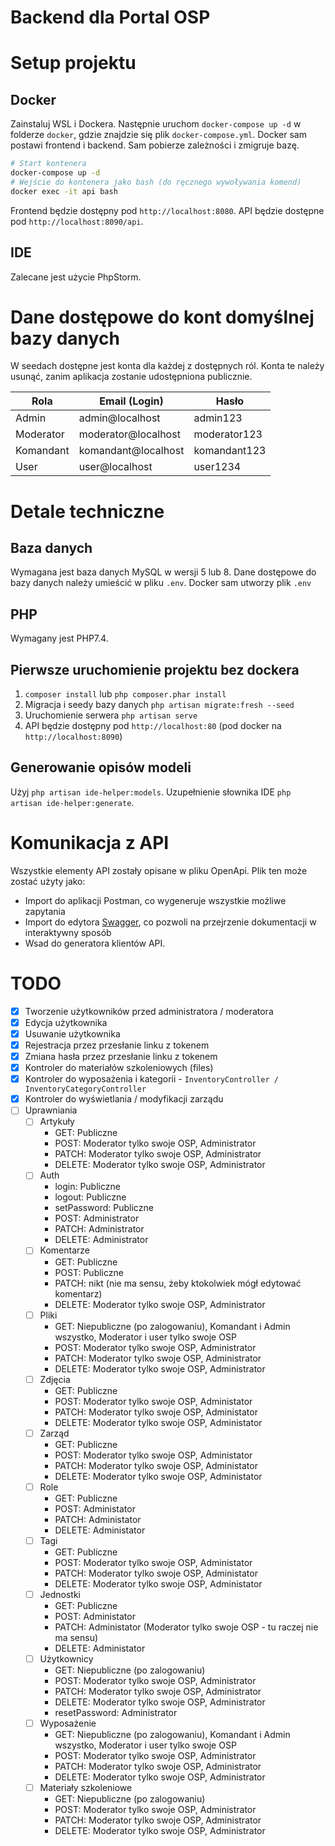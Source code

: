 # Backend dla Portal OSP

# Setup projektu

## Docker

Zainstaluj WSL i Dockera.
Następnie uruchom `docker-compose up -d` w folderze `docker`, gdzie znajdzie się plik `docker-compose.yml`.
Docker sam postawi frontend i backend. Sam pobierze zależności i zmigruje bazę.

```bash
# Start kontenera
docker-compose up -d
# Wejście do kontenera jako bash (do ręcznego wywoływania komend)
docker exec -it api bash
```

Frontend będzie dostępny pod `http://localhost:8080`.
API będzie dostępne pod `http://localhost:8090/api`.

## IDE

Zalecane jest użycie PhpStorm.

# Dane dostępowe do kont domyślnej bazy danych

W seedach dostępne jest konta dla każdej z dostępnych ról.
Konta te należy usunąć, zanim aplikacja zostanie udostępniona publicznie.

| Rola      | Email (Login)       | Hasło        |
|-----------|---------------------|--------------|
| Admin     | admin@localhost     | admin123     |
| Moderator | moderator@localhost | moderator123 |
| Komandant | komandant@localhost | komandant123 |
| User      | user@localhost      | user1234     |

# Detale techniczne

## Baza danych

Wymagana jest baza danych MySQL w wersji 5 lub 8.
Dane dostępowe do bazy danych należy umieścić w pliku `.env`.
Docker sam utworzy plik `.env`

## PHP

Wymagany jest PHP7.4.

## Pierwsze uruchomienie projektu bez dockera

1. `composer install` lub `php composer.phar install`
2. Migracja i seedy bazy danych `php artisan migrate:fresh --seed`
3. Uruchomienie serwera `php artisan serve`
4. API będzie dostępny pod `http://localhost:80` (pod docker na `http://localhost:8090`)

## Generowanie opisów modeli

Użyj `php artisan ide-helper:models`.
Uzupełnienie słownika IDE `php artisan ide-helper:generate`.

# Komunikacja z API

Wszystkie elementy API zostały opisane w pliku OpenApi. Plik ten może zostać użyty jako:

- Import do aplikacji Postman, co wygeneruje wszystkie możliwe zapytania
- Import do edytora [Swagger](https://editor.swagger.io/), co pozwoli na przejrzenie dokumentacji w interaktywny sposób
- Wsad do generatora klientów API.

# TODO

- [x] Tworzenie użytkowników przed administratora / moderatora
- [x] Edycja użytkownika
- [x] Usuwanie użytkownika
- [x] Rejestracja przez przesłanie linku z tokenem
- [x] Zmiana hasła przez przesłanie linku z tokenem
- [x] Kontroler do materiałów szkoleniowych (files)
- [x] Kontroler do wyposażenia i kategorii - `InventoryController / InventoryCategoryController`
- [x] Kontroler do wyświetlania / modyfikacji zarządu
- [ ] Uprawniania
    - [ ] Artykuły
        - GET: Publiczne
        - POST: Moderator tylko swoje OSP, Administrator
        - PATCH: Moderator tylko swoje OSP, Administrator
        - DELETE: Moderator tylko swoje OSP, Administrator
    - [ ] Auth
        - login: Publiczne
        - logout: Publiczne
        - setPassword: Publiczne
        - POST: Administrator
        - PATCH: Administrator
        - DELETE: Administrator
    - [ ] Komentarze
        - GET: Publiczne
        - POST: Publiczne
        - PATCH: nikt (nie ma sensu, żeby ktokolwiek mógł edytować komentarz)
        - DELETE: Moderator tylko swoje OSP, Administrator
    - [ ] Pliki
        - GET: Niepubliczne (po zalogowaniu), Komandant i Admin wszystko, Moderator i user tylko swoje OSP
        - POST: Moderator tylko swoje OSP, Administrator
        - PATCH: Moderator tylko swoje OSP, Administrator
        - DELETE: Moderator tylko swoje OSP, Administrator
    - [ ] Zdjęcia
        - GET: Publiczne
        - POST: Moderator tylko swoje OSP, Administator
        - PATCH: Moderator tylko swoje OSP, Administator
        - DELETE: Moderator tylko swoje OSP, Administator
    - [ ] Zarząd
        - GET: Publiczne
        - POST: Moderator tylko swoje OSP, Administator
        - PATCH: Moderator tylko swoje OSP, Administator
        - DELETE: Moderator tylko swoje OSP, Administator
    - [ ] Role
        - GET: Publiczne
        - POST: Administator
        - PATCH: Administator
        - DELETE: Administator
    - [ ] Tagi
        - GET: Publiczne
        - POST: Moderator tylko swoje OSP, Administator
        - PATCH: Moderator tylko swoje OSP, Administator
        - DELETE: Moderator tylko swoje OSP, Administator
    - [ ] Jednostki
        - GET: Publiczne
        - POST: Administator
        - PATCH: Administator (Moderator tylko swoje OSP - tu raczej nie ma sensu)
        - DELETE: Administator
    - [ ] Użytkownicy
        - GET: Niepubliczne (po zalogowaniu)
        - POST: Moderator tylko swoje OSP, Administrator
        - PATCH: Moderator tylko swoje OSP, Administrator
        - DELETE: Moderator tylko swoje OSP, Administrator
        - resetPassword: Administrator
    - [ ] Wyposażenie
        - GET: Niepubliczne (po zalogowaniu), Komandant i Admin wszystko, Moderator i user tylko swoje OSP
        - POST: Moderator tylko swoje OSP, Administrator
        - PATCH: Moderator tylko swoje OSP, Administrator
        - DELETE: Moderator tylko swoje OSP, Administrator
    - [ ] Materiały szkoleniowe
        - GET: Niepubliczne (po zalogowaniu)
        - POST: Moderator tylko swoje OSP, Administrator
        - PATCH: Moderator tylko swoje OSP, Administrator
        - DELETE: Moderator tylko swoje OSP, Administrator
